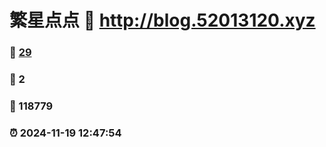 # 繁星点点 :link: http://blog.52013120.xyz 
### :page_facing_up: [29](http://blog.52013120.xyz/tag.html) 
### :speech_balloon: 2 
### :hibiscus: 118779 
### :alarm_clock: 2024-11-19 12:47:54 
